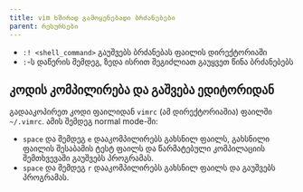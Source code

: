 ```yaml
---
title: vim ხშირად გამოყენებადი ბრძანებები
parent: რესურსები
---
```


- `:! <shell_command>` გაუშვებს ბრძანებას ფაილის დირექტორიაში
- `:`-ს დაწერის შემდეგ, ზედა ისრით შეგიძლიათ გაუყვეთ წინა ბრძანებებს

## კოდის კომპილირება და გაშვება ედიტორიდან
გადააკოპირეთ კოდი ფაილიდან `vimrc` (ამ დირექტორიაშია) ფაილში `~/.vimrc`. ამის შემდეგ normal mode-ში:

- `space` და შემდეგ `e` დააკომპილირებს გახსნილ ფაილს, გახსნილი ფაილის შესაბამის ტესტ ფაილს და წარმატებული კომპილაციის შემთხვევაში გაუშვებს პროგრამას.
- `space` და შემდეგ `r` დააკომპილირებს გახსნილ ფაილს და გაუშვებს პროგრამას.